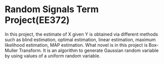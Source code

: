 # Random Signals Term Project(EE372)
In this project, the estimate of X given Y is obtained via different methods such as blind estimation, optimal estimation, linear estimation, maximum likelihood estimation, MAP estimation. 
What novel is in this project is Box-Muller Transform. It is an algorithm to generate Gaussian random variable by using values of a uniform random variable.
